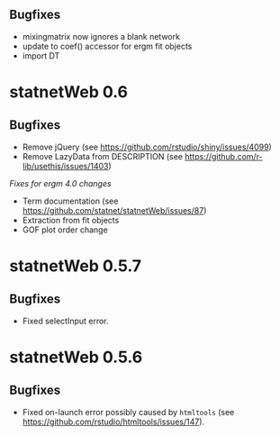 ## Bugfixes

* mixingmatrix now ignores a blank network
* update to coef() accessor for ergm fit objects
* import DT


# statnetWeb 0.6

## Bugfixes

* Remove jQuery (see https://github.com/rstudio/shiny/issues/4099)
* Remove LazyData from DESCRIPTION (see https://github.com/r-lib/usethis/issues/1403)

*Fixes for ergm 4.0 changes*  
* Term documentation (see https://github.com/statnet/statnetWeb/issues/87)
* Extraction from fit objects
* GOF plot order change


# statnetWeb 0.5.7

## Bugfixes

* Fixed selectInput error.


# statnetWeb 0.5.6

## Bugfixes

* Fixed on-launch error possibly caused by `htmltools` (see https://github.com/rstudio/htmltools/issues/147).

